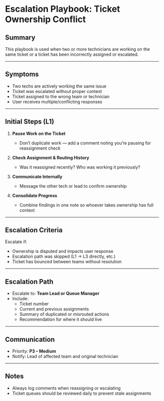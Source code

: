 # Escalation Playbook: Ticket Ownership Conflict

## Summary
This playbook is used when two or more technicians are working on the same ticket or a ticket has been incorrectly assigned or escalated.

---

## Symptoms

- Two techs are actively working the same issue
- Ticket was escalated without proper context
- Ticket assigned to the wrong team or technician
- User receives multiple/conflicting responses

---

## Initial Steps (L1)

1. **Pause Work on the Ticket**
   - Don’t duplicate work — add a comment noting you’re pausing for reassignment check

2. **Check Assignment & Routing History**
   - Was it reassigned recently? Who was working it previously?

3. **Communicate Internally**
   - Message the other tech or lead to confirm ownership

4. **Consolidate Progress**
   - Combine findings in one note so whoever takes ownership has full context

---

## Escalation Criteria

Escalate if:
- Ownership is disputed and impacts user response
- Escalation path was skipped (L1 → L3 directly, etc.)
- Ticket has bounced between teams without resolution

---

## Escalation Path

- Escalate to: **Team Lead or Queue Manager**
- Include:
  - Ticket number
  - Current and previous assignments
  - Summary of duplicated or misrouted actions
  - Recommendation for where it should live

---

## Communication

- Priority: **P3 – Medium**
- Notify: Lead of affected team and original technician

---

## Notes

- Always log comments when reassigning or escalating
- Ticket queues should be reviewed daily to prevent stale assignments

